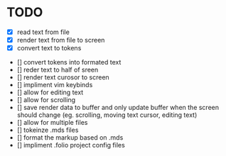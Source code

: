 # TODO

- [x] read text from file
- [x] render text from file to screen
- [x] convert text to tokens
- [] convert tokens into formated text
- [] reder text to half of sreen
- [] render text curosor to screen
- [] impliment vim keybinds
- [] allow for editing text
- [] allow for scrolling
- [] save render data to buffer and only update buffer when the screen should change (eg. scrolling, moving text cursor, editing text)
- [] allow for multiple files
- [] tokeinze .mds files
- [] format the markup based on .mds
- [] impliment .folio project config files
